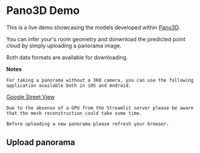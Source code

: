 # Pano3D Demo

This is a live demo showcasing the models developed within [Pano3D](https://vcl3d.github.io/Pano3D/).

You can infer your's room geometry and donwnload the predicted point cloud by simply uploading a panorama image.

Both data formats are available for downloading.

**Notes**

```
For taking a panorama without a 360 camera, you can use the following application available both in iOS and Android.
```

[Google Street View](https://play.google.com/store/apps/details?id=com.google.android.street&hl=en&gl=US)


``
Due to the absense of a GPU from the Streamlit server please be aware that the mesh reconstruction could take some time.
``

```
Before uploading a new panorama please refresh your browser.
```

## Upload panorama


